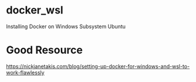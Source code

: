 # docker_wsl
Installing Docker on Windows Subsystem Ubuntu



# Good Resource
https://nickjanetakis.com/blog/setting-up-docker-for-windows-and-wsl-to-work-flawlessly
